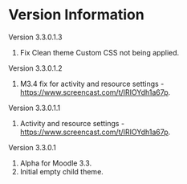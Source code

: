Version Information
===================
Version 3.3.0.1.3
  1. Fix Clean theme Custom CSS not being applied.

Version 3.3.0.1.2
  1. M3.4 fix for activity and resource settings - https://www.screencast.com/t/IRIOYdh1a67p.

Version 3.3.0.1.1
  1. Activity and resource settings - https://www.screencast.com/t/IRIOYdh1a67p.

Version 3.3.0.1
  1. Alpha for Moodle 3.3.
  2. Initial empty child theme.

